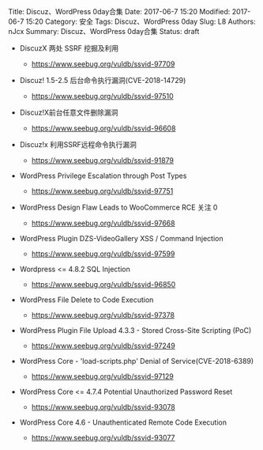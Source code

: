 Title: Discuz、WordPress 0day合集
Date: 2017-06-7 15:20
Modified: 2017-06-7 15:20
Category: 安全
Tags: Discuz、WordPress 0day
Slug: L8
Authors: nJcx
Summary: Discuz、WordPress 0day合集
Status: draft

- DiscuzX 两处 SSRF 挖掘及利用
	- https://www.seebug.org/vuldb/ssvid-97709

- Discuz! 1.5-2.5 后台命令执行漏洞(CVE-2018-14729)
	- https://www.seebug.org/vuldb/ssvid-97510

-  Discuz!X前台任意文件删除漏洞
	-  https://www.seebug.org/vuldb/ssvid-96608
	
- Discuz!x 利用SSRF远程命令执行漏洞
	- https://www.seebug.org/vuldb/ssvid-91879

- WordPress Privilege Escalation through Post Types
	- https://www.seebug.org/vuldb/ssvid-97751
	
- WordPress Design Flaw Leads to WooCommerce RCE  关注 0
	- https://www.seebug.org/vuldb/ssvid-97668

- WordPress Plugin DZS-VideoGallery XSS / Command Injection
	- https://www.seebug.org/vuldb/ssvid-97599
	
- Wordpress <= 4.8.2 SQL Injection
	- https://www.seebug.org/vuldb/ssvid-96850

- WordPress File Delete to Code Execution
	- https://www.seebug.org/vuldb/ssvid-97378

- WordPress Plugin File Upload 4.3.3 - Stored Cross-Site Scripting (PoC)
	- https://www.seebug.org/vuldb/ssvid-97249

- WordPress Core - 'load-scripts.php' Denial of Service(CVE-2018-6389)
	- https://www.seebug.org/vuldb/ssvid-97129

- WordPress Core <= 4.7.4 Potential Unauthorized Password Reset
	- https://www.seebug.org/vuldb/ssvid-93078

- WordPress Core 4.6 - Unauthenticated Remote Code Execution
	- https://www.seebug.org/vuldb/ssvid-93077